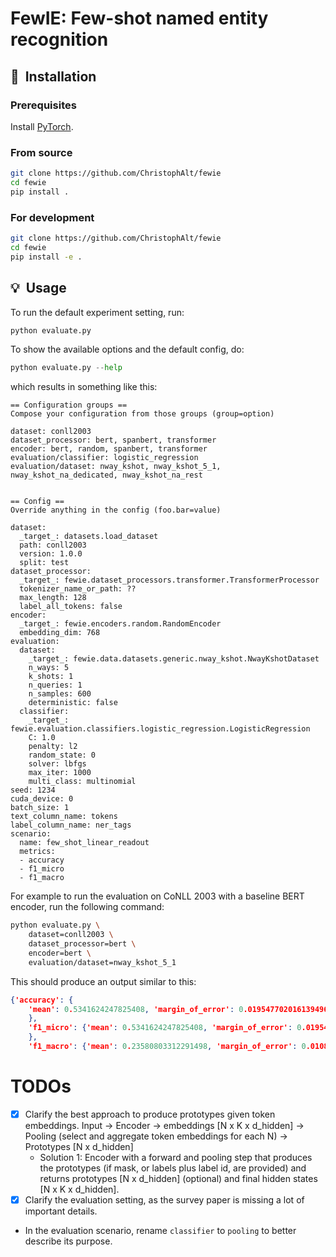# FewIE: Few-shot named entity recognition

## 🚀&nbsp; Installation

### Prerequisites

Install [PyTorch](https://pytorch.org/get-started).

### From source
```bash
git clone https://github.com/ChristophAlt/fewie
cd fewie
pip install .
```

### For development
```bash
git clone https://github.com/ChristophAlt/fewie
cd fewie
pip install -e .
```

## 💡&nbsp; Usage

To run the default experiment setting, run:
```python
python evaluate.py
```

To show the available options and the default config, do:
```python
python evaluate.py --help
```

which results in something like this:
```
== Configuration groups ==
Compose your configuration from those groups (group=option)

dataset: conll2003
dataset_processor: bert, spanbert, transformer
encoder: bert, random, spanbert, transformer
evaluation/classifier: logistic_regression
evaluation/dataset: nway_kshot, nway_kshot_5_1, nway_kshot_na_dedicated, nway_kshot_na_rest


== Config ==
Override anything in the config (foo.bar=value)

dataset:
  _target_: datasets.load_dataset
  path: conll2003
  version: 1.0.0
  split: test
dataset_processor:
  _target_: fewie.dataset_processors.transformer.TransformerProcessor
  tokenizer_name_or_path: ??
  max_length: 128
  label_all_tokens: false
encoder:
  _target_: fewie.encoders.random.RandomEncoder
  embedding_dim: 768
evaluation:
  dataset:
    _target_: fewie.data.datasets.generic.nway_kshot.NwayKshotDataset
    n_ways: 5
    k_shots: 1
    n_queries: 1
    n_samples: 600
    deterministic: false
  classifier:
    _target_: fewie.evaluation.classifiers.logistic_regression.LogisticRegression
    C: 1.0
    penalty: l2
    random_state: 0
    solver: lbfgs
    max_iter: 1000
    multi_class: multinomial
seed: 1234
cuda_device: 0
batch_size: 1
text_column_name: tokens
label_column_name: ner_tags
scenario:
  name: few_shot_linear_readout
  metrics:
  - accuracy
  - f1_micro
  - f1_macro
```

For example to run the evaluation on CoNLL 2003 with a baseline BERT encoder, run the following command:
```sh
python evaluate.py \
    dataset=conll2003 \
    dataset_processor=bert \
    encoder=bert \
    evaluation/dataset=nway_kshot_5_1
```

This should produce an output similar to this:
```json
{'accuracy': {
    'mean': 0.5341624247825408, 'margin_of_error': 0.019547702016139496, 'confidence': 0.95
    }, 
    'f1_micro': {'mean': 0.5341624247825408, 'margin_of_error': 0.019547702016139496, 'confidence': 0.95
    }, 
    'f1_macro': {'mean': 0.23580803312291498, 'margin_of_error': 0.010821995530256272, 'confidence': 0.95}}
```

# TODOs
- [x] Clarify the best approach to produce prototypes given token embeddings. Input -> Encoder -> embeddings [N x K x d_hidden] -> Pooling (select and aggregate token embeddings for each N) -> Prototypes [N x d_hidden]
    - Solution 1: Encoder with a forward and pooling step that produces the prototypes (if mask, or labels plus label id, are provided) and returns prototypes [N x d_hidden] (optional) and final hidden states [N x K x d_hidden].
- [x] Clarify the evaluation setting, as the survey paper is missing a lot of important details.
- In the evaluation scenario, rename ``classifier`` to ``pooling`` to better describe its purpose.
